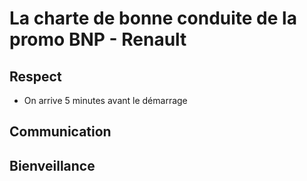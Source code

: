 # La charte de bonne conduite de la promo BNP - Renault

## Respect

- On arrive 5 minutes avant le démarrage

## Communication



## Bienveillance

